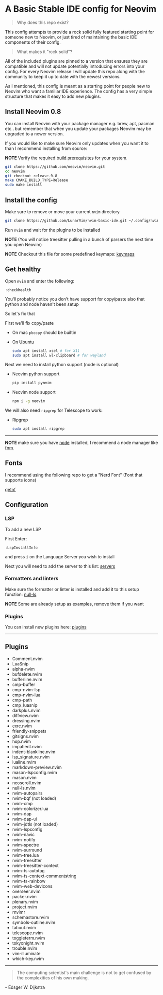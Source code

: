# A Basic Stable IDE config for Neovim

> Why does this repo exist?

This config attempts to provide a rock solid fully featured starting point for someone new to Neovim, or just tired of maintaining the basic IDE components of their config.

> What makes it "rock solid"?

All of the included plugins are pinned to a version that ensures they are compatible and will not update potentially introducing errors into your config. For every Neovim release I will update this repo along with the community to keep it up to date with the newest versions.

As I mentioned, this config is meant as a starting point for people new to Neovim who want a familiar IDE experience. The config has a very simple structure that makes it easy to add new plugins.

## Install Neovim 0.8

You can install Neovim with your package manager e.g. brew, apt, pacman etc.. but remember that when you update your packages Neovim may be upgraded to a newer version.

If you would like to make sure Neovim only updates when you want it to than I recommend installing from source:

**NOTE** Verify the required [build prerequisites](https://github.com/neovim/neovim/wiki/Building-Neovim#build-prerequisites) for your system.

```sh
git clone https://github.com/neovim/neovim.git
cd neovim
git checkout release-0.8
make CMAKE_BUILD_TYPE=Release
sudo make install
```

## Install the config

Make sure to remove or move your current `nvim` directory

```sh
git clone https://github.com/LunarVim/nvim-basic-ide.git ~/.config/nvim
```

Run `nvim` and wait for the plugins to be installed

**NOTE** (You will notice treesitter pulling in a bunch of parsers the next time you open Neovim)

**NOTE** Checkout this file for some predefined keymaps: [keymaps](https://github.com/LunarVim/nvim-basic-ide/blob/master/lua/user/keymaps.lua)

## Get healthy

Open `nvim` and enter the following:

```
:checkhealth
```

You'll probably notice you don't have support for copy/paste also that python and node haven't been setup

So let's fix that

First we'll fix copy/paste

- On mac `pbcopy` should be builtin

- On Ubuntu

  ```sh
  sudo apt install xsel # for X11
  sudo apt install wl-clipboard # for wayland
  ```

Next we need to install python support (node is optional)

- Neovim python support

  ```sh
  pip install pynvim
  ```

- Neovim node support

  ```sh
  npm i -g neovim
  ```

We will also need `ripgrep` for Telescope to work:

- Ripgrep

  ```sh
  sudo apt install ripgrep
  ```

---

**NOTE** make sure you have [node](https://nodejs.org/en/) installed, I recommend a node manager like [fnm](https://github.com/Schniz/fnm).

## Fonts

I recommend using the following repo to get a "Nerd Font" (Font that supports icons)

[getnf](https://github.com/ronniedroid/getnf)

## Configuration

### LSP

To add a new LSP

First Enter:

```
:LspInstallInfo
```

and press `i` on the Language Server you wish to install

Next you will need to add the server to this list: [servers](https://github.com/LunarVim/nvim-basic-ide/blob/8b9ec3bffe8c8577042baf07c75408532a733fea/lua/user/lsp/lsp-installer.lua#L6)

### Formatters and linters

Make sure the formatter or linter is installed and add it to this setup function: [null-ls](https://github.com/LunarVim/nvim-basic-ide/blob/8b9ec3bffe8c8577042baf07c75408532a733fea/lua/user/lsp/null-ls.lua#L13)

**NOTE** Some are already setup as examples, remove them if you want

### Plugins

You can install new plugins here: [plugins](https://github.com/LunarVim/nvim-basic-ide/blob/8b9ec3bffe8c8577042baf07c75408532a733fea/lua/user/plugins.lua#L42)

---

## Plugins
 - Comment.nvim
 - LuaSnip
 - alpha-nvim
 - bufdelete.nvim
 - bufferline.nvim
 - cmp-buffer
 - cmp-nvim-lsp
 - cmp-nvim-lua
 - cmp-path
 - cmp_luasnip
 - darkplus.nvim
 - diffview.nvim
 - dressing.nvim
 - exrc.nvim
 - friendly-snippets
 - gitsigns.nvim
 - hop.nvim
 - impatient.nvim
 - indent-blankline.nvim
 - lsp_signature.nvim
 - lualine.nvim
 - markdown-preview.nvim
 - mason-lspconfig.nvim
 - mason.nvim
 - neoscroll.nvim
 - null-ls.nvim
 - nvim-autopairs
 - nvim-bqf (not loaded)
 - nvim-cmp
 - nvim-colorizer.lua
 - nvim-dap
 - nvim-dap-ui
 - nvim-jdtls (not loaded)
 - nvim-lspconfig
 - nvim-navic
 - nvim-notify
 - nvim-spectre
 - nvim-surround
 - nvim-tree.lua
 - nvim-treesitter
 - nvim-treesitter-context
 - nvim-ts-autotag
 - nvim-ts-context-commentstring
 - nvim-ts-rainbow
 - nvim-web-devicons
 - overseer.nvim
 - packer.nvim
 - plenary.nvim
 - project.nvim
 - rnvimr
 - schemastore.nvim
 - symbols-outline.nvim
 - tabout.nvim
 - telescope.nvim
 - toggleterm.nvim
 - tokyonight.nvim
 - trouble.nvim
 - vim-illuminate
 - which-key.nvim

---

> The computing scientist's main challenge is not to get confused by the complexities of his own making.

\- Edsger W. Dijkstra
